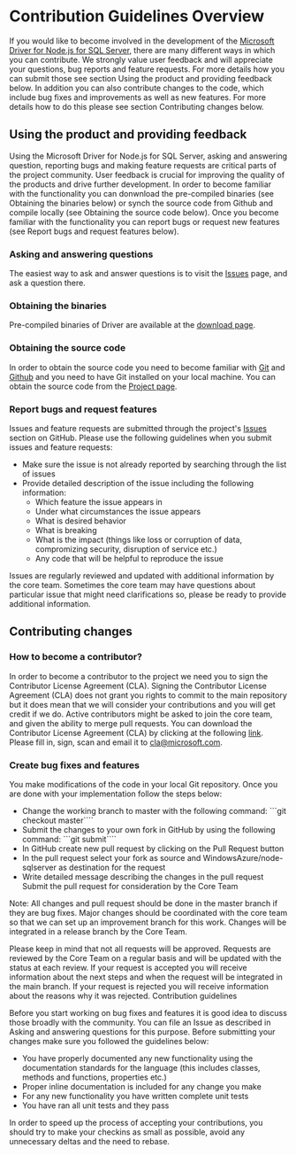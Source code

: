 
# Contribution Guidelines Overview

If you would like to become involved in the development of the [Microsoft Driver for Node.js for SQL Server][Project], there are many different ways in which you can contribute. We strongly value user feedback and will appreciate your questions, bug reports and feature requests. For more details how you can submit those see section Using the product and providing feedback below. In addition you can also contribute changes to the code, which include bug fixes and improvements as well as new features. For more details how to do this please see section Contributing changes below.

## Using the product and providing feedback

Using the Microsoft Driver for Node.js for SQL Server, asking and answering question, reporting bugs and making feature requests are critical parts of the project community. User feedback is crucial for improving the quality of the products and drive further development.
In order to become familiar with the functionality you can donwnload the pre-compiled binaries (see Obtaining the binaries below) or synch the source code from Github and compile locally (see Obtaining the source code below). Once you become familiar with the functionality you can report bugs or request new features (see Report bugs and request features below).

### Asking and answering questions

The easiest way to ask and answer questions is to visit the [Issues][Issues] page, and ask a question there.

### Obtaining the binaries

Pre-compiled binaries of Driver are available at the [download page][Download]. 

### Obtaining the source code

In order to obtain the source code you need to become familiar with [Git](http://progit.org/book/) and [Github](http://help.github.com/) and you need to have Git installed on your local machine. You can obtain the source code from the [Project page][Project].

### Report bugs and request features

Issues and feature requests are submitted through the project's [Issues][Issues] section on GitHub. Please use the following guidelines when you submit issues and feature requests:

* Make sure the issue is not already reported by searching through the list of issues
* Provide detailed description of the issue including the following information:
    * Which feature the issue appears in
    * Under what circumstances the issue appears
    * What is desired behavior
    * What is breaking
    * What is the impact (things like loss or corruption of data, compromizing security, disruption of service etc.)
    * Any code that will be helpful to reproduce the issue

Issues are regularly reviewed and updated with additional information by the core team. Sometimes the core team may have questions about particular issue that might need clarifications so, please be ready to provide additional information.

## Contributing changes
### How to become a contributor?

In order to become a contributor to the project we need you to sign the Contributor License Agreement (CLA). Signing the Contributor License Agreement (CLA) does not grant you rights to commit to the main repository but it does mean that we will consider your contributions and you will get credit if we do. Active contributors might be asked to join the core team, and given the ability to merge pull requests.
You can download the Contributor License Agreement (CLA) by clicking at the following [link][CLA]. Please fill in, sign, scan and email it to [cla@microsoft.com](mailto:cla@microsoft.com).

### Create bug fixes and features

You make modifications of the code in your local Git repository. Once you are done with your implementation follow the steps below:

* Change the working branch to master with the following command: ```git checkout master````
* Submit the changes to your own fork in GitHub by using the following command: ```git submit````
* In GitHub create new pull request by clicking on the Pull Request button
* In the pull request select your fork as source and WindowsAzure/node-sqlserver as destination for the request
* Write detailed message describing the changes in the pull request
    Submit the pull request for consideration by the Core Team

Note: All changes and pull request should be done in the master branch if they are bug fixes. Major changes should be coordinated with the core team so that we can set up an improvement branch for this work. Changes will be integrated in a release branch by the Core Team.

Please keep in mind that not all requests will be approved. Requests are reviewed by the Core Team on a regular basis and will be updated with the status at each review. If your request is accepted you will receive information about the next steps and when the request will be integrated in the main branch. If your request is rejected you will receive information about the reasons why it was rejected.
Contribution guidelines

Before you start working on bug fixes and features it is good idea to discuss those broadly with the community. You can file an Issue as described in Asking and answering questions for this purpose.
Before submitting your changes make sure you followed the guidelines below:

* You have properly documented any new functionality using the documentation standards for the language (this includes classes, methods and functions, properties etc.)
*   Proper inline documentation is included for any change you make  
* For any new functionality you have written complete unit tests
* You have ran all unit tests and they pass

In order to speed up the process of accepting your contributions, you should try to make your checkins as small as possible, avoid any unnecessary deltas and the need to rebase. 

[Issues]: https://github.com/WindowsAzure/node-sqlserver/issues
[Project]: https://github.com/WindowsAzure/node-sqlserver/
[Download]: http://www.microsoft.com/en-us/download/details.aspx?id=29995
[CLA]: http://windowsazure.github.com/docs/Contribution%20License%20Agreement.pdf